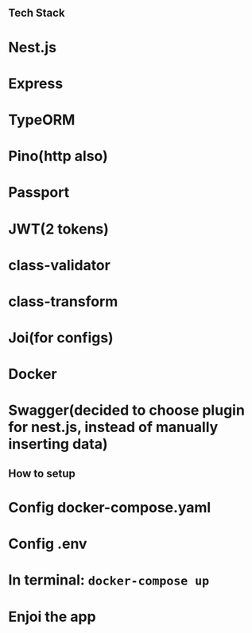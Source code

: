 ## Tech Stack
# Nest.js
# Express
# TypeORM
# Pino(http also)
# Passport
# JWT(2 tokens)
# class-validator
# class-transform
# Joi(for configs)
# Docker
# Swagger(decided to choose plugin for nest.js, instead of manually inserting data)

## How to setup
# Config docker-compose.yaml
# Config .env
# In terminal: ```docker-compose up ```
# Enjoi the app
